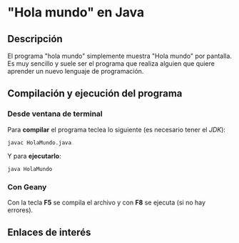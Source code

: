 # "Hola mundo" en Java

## Descripción

El programa "hola mundo" simplemente muestra "Hola mundo" por pantalla. Es muy sencillo y suele ser el programa que realiza alguien que quiere aprender un nuevo lenguaje de programación.

## Compilación y ejecución del programa

### Desde ventana de terminal

Para **compilar** el programa teclea lo siguiente (es necesario tener el *JDK*):

```console
javac HolaMundo.java
```

Y para **ejecutarlo**:

```console
java HolaMundo
```

### Con Geany

Con la tecla **F5** se compila el archivo y con **F8** se ejecuta (si no hay errores).

## Enlaces de interés

